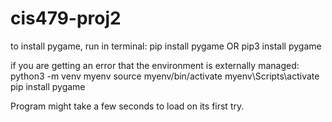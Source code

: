 # cis479-proj2

to install pygame, run in terminal:
  pip install pygame 
        OR
  pip3 install pygame 

if you are getting an error that the environment is externally managed:
  python3 -m venv myenv
  source myenv/bin/activate
  myenv\Scripts\activate
  pip install pygame

Program might take a few seconds to load on its first try.
